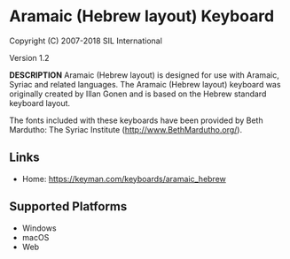 Aramaic (Hebrew layout) Keyboard
=====================

Copyright (C) 2007-2018 SIL International

Version 1.2

__DESCRIPTION__
Aramaic (Hebrew layout) is designed for use with Aramaic, Syriac and related languages.
The Aramaic (Hebrew layout) keyboard was originally created by Illan Gonen and is based 
on the Hebrew standard keyboard layout.

The fonts included with these keyboards have been provided by Beth Mardutho: The Syriac Institute
(http://www.BethMardutho.org/).

Links
-----

 * Home:     https://keyman.com/keyboards/aramaic_hebrew

Supported Platforms
-------------------
 * Windows
 * macOS
 * Web


 